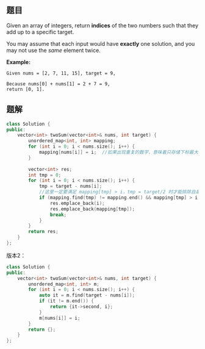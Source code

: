 ## 题目

Given an array of integers, return **indices** of the two numbers such that they add up to a specific target.

You may assume that each input would have **exactly** one solution, and you may not use the *same* element twice.

**Example:**

```
Given nums = [2, 7, 11, 15], target = 9,

Because nums[0] + nums[1] = 2 + 7 = 9,
return [0, 1].
```

 

## 题解

```cpp
class Solution {
public:
    vector<int> twoSum(vector<int>& nums, int target) {
        unordered_map<int, int> mapping;
        for (int i = 0; i < nums.size(); i++) {
            mapping[nums[i]] = i;  //如果出现重复的数字，意味着只存储下标最大的那个
        }
        
        vector<int> res;
        int tmp = 0;
        for (int i = 0; i < nums.size(); i++) {
            tmp = target - nums[i];
            //这里一定要满足 mapping[tmp] > i，tmp = target/2 时才能排除自身，而不会排除重复数字
            if (mapping.find(tmp) != mapping.end() && mapping[tmp] > i) {
                res.emplace_back(i);
                res.emplace_back(mapping[tmp]);
                break;
            }
        }
        return res;
    }
};
```

版本2：

```c++
class Solution {
public:
    vector<int> twoSum(vector<int>& nums, int target) {
        unordered_map<int, int> m;
        for (int i = 0; i < nums.size(); i++) {
            auto it = m.find(target - nums[i]);
            if (it != m.end()) {
                return {it->second, i};
            }
            m[nums[i]] = i;
        }
        return {};
    }
};
```

